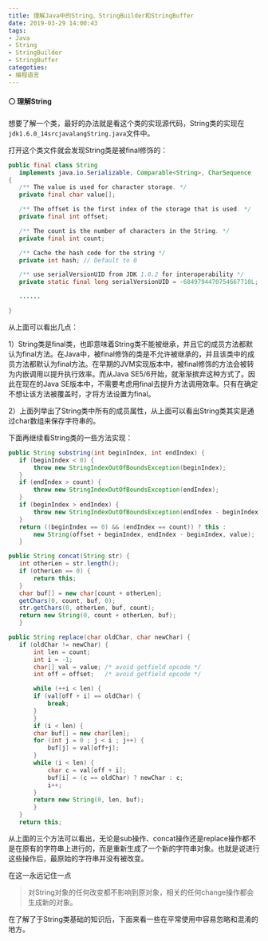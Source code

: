 ```yaml
---
title: 理解Java中的String、StringBuilder和StringBuffer
date: 2019-03-29 14:00:43
tags:
- Java
- String
- StringBuilder
- StringBuffer
categoties:
- 编程语言
---
```


#### ⚪ 理解String

想要了解一个类，最好的办法就是看这个类的实现源代码，String类的实现在`jdk1.6.0_14srcjavalangString.java`文件中。

打开这个类文件就会发现String类是被final修饰的：

```java
public final class String
   implements java.io.Serializable, Comparable<String>, CharSequence
{
   /** The value is used for character storage. */
   private final char value[];

   /** The offset is the first index of the storage that is used. */
   private final int offset;

   /** The count is the number of characters in the String. */
   private final int count;

   /** Cache the hash code for the string */
   private int hash; // Default to 0

   /** use serialVersionUID from JDK 1.0.2 for interoperability */
   private static final long serialVersionUID = -6849794470754667710L;

   ......

}
```

从上面可以看出几点：

1）String类是final类，也即意味着String类不能被继承，并且它的成员方法都默认为final方法。在Java中，被final修饰的类是不允许被继承的，并且该类中的成员方法都默认为final方法。在早期的JVM实现版本中，被final修饰的方法会被转为内嵌调用以提升执行效率。而从Java SE5/6开始，就渐渐摈弃这种方式了。因此在现在的Java SE版本中，不需要考虑用final去提升方法调用效率。只有在确定不想让该方法被覆盖时，才将方法设置为final。

2）上面列举出了String类中所有的成员属性，从上面可以看出String类其实是通过char数组来保存字符串的。

下面再继续看String类的一些方法实现：

```java
public String substring(int beginIndex, int endIndex) {
   if (beginIndex < 0) {
       throw new StringIndexOutOfBoundsException(beginIndex);
   }
   if (endIndex > count) {
       throw new StringIndexOutOfBoundsException(endIndex);
   }
   if (beginIndex > endIndex) {
       throw new StringIndexOutOfBoundsException(endIndex - beginIndex);
   }
   return ((beginIndex == 0) && (endIndex == count)) ? this :
       new String(offset + beginIndex, endIndex - beginIndex, value);
   }

public String concat(String str) {
   int otherLen = str.length();
   if (otherLen == 0) {
       return this;
   }
   char buf[] = new char[count + otherLen];
   getChars(0, count, buf, 0);
   str.getChars(0, otherLen, buf, count);
   return new String(0, count + otherLen, buf);
   }

public String replace(char oldChar, char newChar) {
   if (oldChar != newChar) {
       int len = count;
       int i = -1;
       char[] val = value; /* avoid getfield opcode */
       int off = offset;   /* avoid getfield opcode */

       while (++i < len) {
       if (val[off + i] == oldChar) {
           break;
       }
       }
       if (i < len) {
       char buf[] = new char[len];
       for (int j = 0 ; j < i ; j++) {
           buf[j] = val[off+j];
       }
       while (i < len) {
           char c = val[off + i];
           buf[i] = (c == oldChar) ? newChar : c;
           i++;
       }
       return new String(0, len, buf);
       }
   }
   return this;
```

从上面的三个方法可以看出，无论是sub操作、concat操作还是replace操作都不是在原有的字符串上进行的，而是重新生成了一个新的字符串对象。也就是说进行这些操作后，最原始的字符串并没有被改变。

在这一永远记住一点

> 对String对象的任何改变都不影响到原对象，相关的任何change操作都会生成新的对象。

在了解了于String类基础的知识后，下面来看一些在平常使用中容易忽略和混淆的地方。
